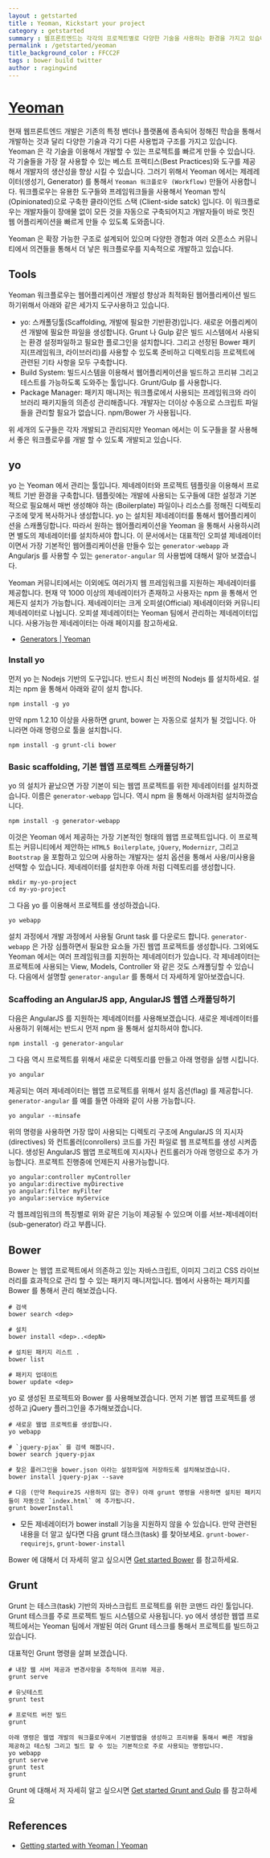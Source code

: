 ```yaml
---
layout : getstarted
title : Yeoman, Kickstart your project
category : getstarted
summary : 웹프론트엔드는 각각의 프로젝트별로 다양한 기술을 사용하는 환경을 가지고 있습니다. 그중에서 대표적인 각 기술별로 베스트 프렉틱스(Best Practices) 와 툴이 포함된 프로젝트를 빠르게 생성해주는 도구입니다.
permalink : /getstarted/yeoman
title_background_color : FFCC2F
tags : bower build twitter
author : ragingwind
---
```


# [Yeoman](http://goo.gl/Ofw4R)

현재 웹프론트엔드 개발은 기존의 특정 벤더나 플랫폼에 종속되어 정해진 학습을 통해서 개발하는 것과 달리 다양한 기술과 각기 다른 사용법과 구조를 가지고 있습니다. Yeoman 은 각 기술을 이용해서 개발할 수 있는 프로젝트를 빠르게 만들 수 있습니다. 각 기술들을 가장 잘 사용할 수 있는 베스트 프렉티스(Best Practices)와 도구를 제공해서 개발자의 생산성을 향상 시킬 수 있습니다. 그러기 위해서 Yeoman 에서는 제레레이터(생성기, Generator) 를 통해서 `Yeoman 워크플로우 (Workflow)` 만들어 사용합니다. 워크플로우는 유용한 도구들와 프레임워크들을 사용해서 Yeoman 방식(Opinionated)으로 구축한 클라이언트 스택 (Client-side satck) 입니다. 이 워크플로우는 개발자들이 장애물 없이 모든 것을 자동으로 구축되어지고 개발자들이 바로 멋진 웹 어플리케이션을 빠르게 만들 수 있도록 도와줍니다.

Yeoman 은 확장 가능한 구조로 설계되어 있으며 다양한 경험과 여러 오픈소스 커뮤니티에서 의견들을 통해서 더 낳은 워크플로우를 지속적으로 개발하고 있습니다.

## Tools

Yeoman 워크플로우는 웹어플리케이션 개발성 향상과 최적화된 웹어플리케이션 빌드 하기위해서 아래와 같은 세가지 도구사용하고 있습니다.

- yo: 스캐폴딩툴(Scaffolding, 개발에 필요한 기반환경)입니다. 새로운 어플리케이션 개발에 필요한 파일을 생성합니다. Grunt 나 Gulp 같은 빌드 시스템에서 사용되는 환경 설정파일하고 필요한 플로그인을 설치합니다. 그리고 선정된 Bower 패키지(프레임워크, 라이브러리)를 사용할 수 있도록 준비하고 디렉토리등 프로젝트에 관련된 기타 사항을 모두 구축합니다.
- Build System: 빌드시스템을 이용해서 웹어플리케이션을 빌드하고 프리뷰 그리고 테스트를 가능하도록 도와주는 툴입니다. Grunt/Gulp 를 사용합니다.
- Package Manager: 패키지 매니저는 워크플로에서 사용되는 프레임워크와 라이브러리 패키지들의 의존성 관리해줍니다. 개발자는 더이상 수동으로 스크립트 파일들을 관리할 필요가 없습니다. npm/Bower 가 사용됩니다.

위 세개의 도구들은 각자 개발되고 관리되지만 Yeoman 에서는 이 도구들을 잘 사용해서 좋은 워크플로우를 개발 할 수 있도록 개발되고 있습니다.

## yo

yo 는 Yeoman 에서 관리는 툴입니다. 제네레이터와 프로젝트 템플릿을 이용해서 프로젝트 기반 환경을 구축합니다. 템플릿에는 개발에 사용되는 도구들에 대한 설정과 기본적으로 필요해서 매번 생성해야 하는 (Boilerplate) 파일이나 리소스를 정해진 디렉토리 구조에 맞게 복사하거나 생성합니다. yo 는 설치된 제네레이터를 통해서 웹어플리케이션을 스캐폴딩합니다. 따라서 원하는 웹어플리케이션을 Yeoman 을 통해서 사용하시려면 별도의 제네레이터를 설치하셔야 합니다. 이 문서에서는 대표적인 오피셜 제네레이터이면서 가장 기본적인 웹어플리케이션을 만들수 있는 `generator-webapp` 과 Angularjs 를 사용할 수 있는 `generator-angular` 의 사용법에 대해서 알아 보겠습니다.

Yeoman 커뮤니티에서는 이외에도 여러가지 웹 프레임워크를 지원하는 제네레이터를 제공합니다. 현재 약 1000 이상의 제네레이터가 존재하고 사용자는 npm 을 통해서 언제든지 설치가 가능합니다. 제네레이터는 크게 오피셜(Official) 제네레이터와 커뮤니티 제네레이터로 나뉩니다. 오피셜 제네레이터는 Yeoman 팀에서 관리하는 제네레이터입니다. 사용가능한 제네레이터는 아래 페이지를 참고하세요.

- [Generators | Yeoman](http://goo.gl/t6trKI)


### Install yo

먼저 yo 는 Nodejs 기반의 도구입니다. 반드시 최신 버전의 Nodejs 를 설치하세요. 설치는 npm 을 통해서 아래와 같이 설치 합니다.

```
npm install -g yo
```

만약 npm 1.2.10 이상을 사용하면 grunt, bower 는 자동으로 설치가 될 것입니다. 아니라면 아래 명령으로 툴을 설치합니다.

```
npm install -g grunt-cli bower
```

### Basic scaffolding, 기본 웹앱 프로젝트 스캐폴딩하기

yo 의 설치가 끝났으면 가장 기본이 되는 웹앱 프로젝트를 위한 제네레이터를 설치하겠습니다. 이름은 `generator-webapp` 입니다. 역시 npm 을 통해서 아래처럼 설치하겠습니다.

```
npm install -g generator-webapp
```

이것은 Yeoman 에서 제공하는 가장 기본적인 형태의 웹앱 프로젝트입니다. 이 프로젝트는 커뮤니티에서 제안하는 `HTML5 Boilerplate`, `jQuery`, `Modernizr`, 그리고 `Bootstrap` 을 포함하고 있으며 사용하는 개발자는 설치 옵션을 통해서 사용/미사용을 선택할 수 있습니다. 제네레이터를 설치한후 아래 처럼 디렉토리를 생성합니다.

```
mkdir my-yo-project
cd my-yo-project
```

그 다음 yo 를 이용해서 프로젝트를 생성하겠습니다.

```
yo webapp
```

설치 과정에서 개발 과정에서 사용될 Grunt task 를 다운로드 합니다. `generator-webapp` 은 가장 심플하면서 필요한 요소들 가진 웹앱 프로젝트를 생성합니다. 그외에도 Yeoman 에서는 여러 프레임워크를 지원하는 제네레이터가 있습니다. 각 제네레이터는 프로젝트에 사용되는 View, Models, Controller 와 같은 것도 스캐폴딩할 수 있습니다. 다음에서 설명할 `generator-angular` 를 통해서 더 자세하게 알아보겠습니다.

### Scaffoding an AngularJS app, AngularJS 웹앱 스캐폴딩하기

다음은 AngularJS 를 지원하는 제네레이터를 사용해보겠습니다. 새로운 제네레이터를 사용하기 위해서는 반드시 먼저 npm 을 통해서 설치하셔야 합니다.

```
npm install -g generator-angular
```

그 다음 역시 프로젝트를 위해서 새로운 디렉토리를 만들고 아래 명령을 실행 시킵니다.

```
yo angular
```

제공되는 여러 제네레이터는 웹앱 프로젝트를 위해서 설치 옵션(flag) 를 제공합니다. `generator-angular` 를 예를 들면 아래와 같이 사용 가능합니다.

```
yo angular --minsafe
```

위의 명령을 사용하면 가장 많이 사용되는 디렉토리 구조에 AngularJS 의 지시자(directives) 와 컨트롤러(conrollers) 코드를 가진 파일로 웹 프로젝트를 생성 시켜줍니다. 생성된 AngularJS 웹앱 프로젝트에 지시자나 컨트롤러가 아래 명령으로 추가 가능합니다. 프로젝트 진행중에 언제든지 사용가능합니다.

```
yo angular:controller myController
yo angular:directive myDirective
yo angular:filter myFilter
yo angular:service myService
```

각 웹프레임워크의 특징별로 위와 같은 기능이 제공될 수 있으며 이를 서브-제네레이터(sub-generator) 라고 부릅니다.

## Bower

Bower 는 웹앱 프로젝트에서 의존하고 있는 자바스크립트, 이미지 그리고 CSS 라이브러리를 효과적으로 관리 할 수 있는 패키지 매니저입니다. 웹에서 사용하는 패키지를 Bower 를 통해서 관리 해보겠습니다.

```
# 검색
bower search <dep>

# 설치
bower install <dep>..<depN>

# 설치된 패키지 리스트 .
bower list

# 패키지 업데이트
bower update <dep>
```

yo 로 생성된 프로젝트와 Bower 를 사용해보겠습니다. 먼저 기본 웹앱 프로젝트를 생성하고 jQuery 플러그인을 추가해보겠습니다.

```
# 새로운 웹앱 프로젝트를 생성합니다.
yo webapp

# `jquery-pjax` 를 검색 해봅니다.
bower search jquery-pjax

# 찾은 플러그인을 bower.json 이라는 설정파일에 저장하도록 설치해보겠습니다.
bower install jquery-pjax --save

# 다음 (만약 RequireJS 사용하지 않는 경우) 아래 grunt 명령을 사용하면 설치된 패키지들이 자동으로 `index.html` 에 추가됩니다.
grunt bowerInstall
```

  - 모든 제네레이터가 bower install 기능을 지원하지 않을 수 있습니다. 만약 관련된 내용을 더 알고 싶다면 다음 grunt 태스크(task) 를 찾아보세요. `grunt-bower-requirejs`,  `grunt-bower-install`

Bower 에 대해서 더 자세히 알고 싶으시면 [Get started Bower](/getstarted/bower) 를 참고하세요.

## Grunt

Grunt 는 테스크(task) 기반의 자바스크립트 프로젝트를 위한 코맨드 라인 툴입니다. Grunt 테스크를 주로 프로젝트 빌드 시스템으로 사용됩니다. yo 에서 생성한 웹앱 프로젝트에서는 Yeoman 팀에서 개발된 여러 Grunt 테스크를 통해서 프로젝트를 빌드하고 있습니다.

대표적인 Grunt 명령을 살펴 보겠습니다.

```
# 내장 웹 서버 제공과 변경사항을 추적하여 프리뷰 제공.
grunt serve

# 유닛테스트
grunt test

# 프로덕트 버전 빌드
grunt

아래 명령은 웹앱 개발의 워크플로우에서 기본웹앱을 생성하고 프리뷰를 통해서 빠른 개발을 제공하고 테스팅 그리고 빌드 할 수 있는 기본적으로 주로 사용되는 명령입니다.
yo webapp
grunt serve
grunt test
grunt
```

Grunt 에 대해서 저 자세히 알고 싶으시면 [Get started Grunt and Gulp](/getstarted/grunt-and-gulp/) 를 참고하세요

## References

- [Getting started with Yeoman | Yeoman](http://goo.gl/mjqKVR)
